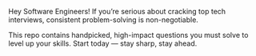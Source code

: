 Hey Software Engineers!
If you’re serious about cracking top tech interviews, consistent problem-solving is non-negotiable.

This repo contains handpicked, high-impact questions you must solve to level up your skills.
Start today — stay sharp, stay ahead. 
